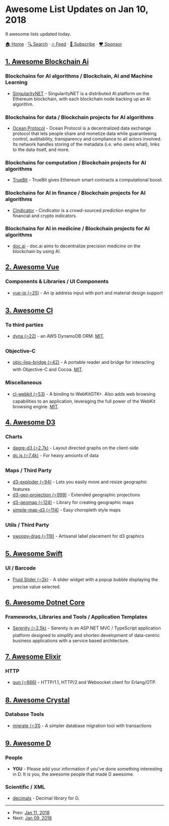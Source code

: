 # Awesome List Updates on Jan 10, 2018

9 awesome lists updated today.

[🏠 Home](/README.md) · [🔍 Search](https://www.trackawesomelist.com/search/) · [🔥 Feed](https://www.trackawesomelist.com/rss.xml) · [📮 Subscribe](https://trackawesomelist.us17.list-manage.com/subscribe?u=d2f0117aa829c83a63ec63c2f&id=36a103854c) · [❤️  Sponsor](https://github.com/sponsors/theowenyoung)



## [1. Awesome Blockchain Ai](/content/steven2358/awesome-blockchain-ai/README.md)

### Blockchains for AI algorithms / Blockchain, AI and Machine Learning

*   [SingularityNET](https://singularitynet.io/) - SingularityNET is a distributed AI platform on the Ethereum blockchain, with each blockchain node backing up an AI algorithm.

### Blockchains for data / Blockchain projects for AI algorithms

*   [Ocean Protocol](https://oceanprotocol.com/) - Ocean Protocol is a decentralized data exchange protocol that lets people share and monetize data while guaranteeing control, auditability, transparency and compliance to all actors involved. Its network handles storing of the metadata (i.e. who owns what), links to the data itself, and more.

### Blockchains for computation / Blockchain projects for AI algorithms

*   [TrueBit](https://truebit.io/) - TrueBit gives Ethereum smart contracts a computational boost.

### Blockchains for AI in finance / Blockchain projects for AI algorithms

*   [Cindicator](https://cindicator.com/) - Cindicator is a crowd-sourced prediction engine for financial and crypto indicators.

### Blockchains for AI in medicine / Blockchain projects for AI algorithms

*   [doc.ai](https://doc.ai/about) - doc.ai aims to decentralize precision medicine on the blockchain by using AI.

## [2. Awesome Vue](/content/vuejs/awesome-vue/README.md)

### Components & Libraries / UI Components

*   [vue-ip (⭐25)](https://github.com/peteringram0/vue-ip) - An ip address input with port and material design support

## [3. Awesome Cl](/content/CodyReichert/awesome-cl/README.md)

### To third parties

*   [dyna (⭐22)](https://github.com/Rudolph-Miller/dyna) - an AWS DynamoDB ORM. [MIT](https://opensource.org/licenses/MIT).

### Objective-C

*   [objc-lisp-bridge (⭐42)](https://github.com/fiddlerwoaroof/objc-lisp-bridge) -  A portable reader and bridge for interacting with Objective-C and Cocoa. [MIT](https://opensource.org/licenses/MIT).

### Miscellaneous

*   [cl-webkit (⭐53)](https://github.com/joachifm/cl-webkit) - A binding to WebKitGTK+. Also adds web browsing capabilities to an application, leveraging the full power of the WebKit browsing engine. [MIT](https://opensource.org/licenses/MIT).

## [4. Awesome D3](/content/wbkd/awesome-d3/README.md)

### Charts

*   [dagre-d3 (⭐2.7k)](https://github.com/dagrejs/dagre-d3) - Layout directed graphs on the client-side
*   [dc.js (⭐7.4k)](https://github.com/dc-js/dc.js) - For heavy amounts of data

### Maps / Third Party

*   [d3-exploder (⭐94)](https://github.com/bsouthga/d3-exploder) - Lets you easily move and resize geographic features
*   [d3-geo-projection (⭐999)](https://github.com/d3/d3-geo-projection) - Extended geographic projections
*   [d3-geomap (⭐124)](https://github.com/yaph/d3-geomap) - Library for creating geographic maps
*   [simple-map-d3 (⭐114)](https://github.com/MinnPost/simple-map-d3) - Easy choropleth style maps

### Utils / Third Party

*   [swoopy-drag (⭐119)](https://github.com/1wheel/swoopy-drag) - Artisanal label placement for d3 graphics

## [5. Awesome Swift](/content/matteocrippa/awesome-swift/README.md)

### UI / Barcode

*   [Fluid Slider (⭐2k)](https://github.com/Ramotion/fluid-slider) - A slider widget with a popup bubble displaying the precise value selected.

## [6. Awesome Dotnet Core](/content/thangchung/awesome-dotnet-core/README.md)

### Frameworks, Libraries and Tools / Application Templates

*   [Serenity (⭐2.5k)](https://github.com/volkanceylan/Serenity) - Serenity is an ASP.NET MVC / TypeScript application platform designed to simplify and shorten development of data-centric business applications with a service based architecture.

## [7. Awesome Elixir](/content/h4cc/awesome-elixir/README.md)

### HTTP

*   [gun (⭐886)](https://github.com/ninenines/gun) - HTTP/1.1, HTTP/2 and Websocket client for Erlang/OTP.

## [8. Awesome Crystal](/content/veelenga/awesome-crystal/README.md)

### Database Tools

*   [migrate (⭐31)](https://github.com/vladfaust/migrate.cr) - A simpler database migration tool with transactions

## [9. Awesome D](/content/dlang-community/awesome-d/README.md)

### People

*   **YOU** - Please add your information if you've done something interesting in D. It is you, the awesome people that made D awesome.

### Scientific / XML

*   [decimals](https://github.com/rumbu13/decimal) - Decimal library for D.

---

- Prev: [Jan 11, 2018](/content/2018/01/11/README.md)
- Next: [Jan 09, 2018](/content/2018/01/09/README.md)